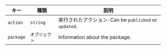 | キー        | 種類       | 説明                                           |
| --------- | -------- | -------------------------------------------- |
| `action`  | `string` | 実行されたアクション. Can be `published` or `updated`. |
| `package` | `オブジェクト` | Information about the package.               |
